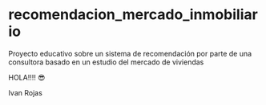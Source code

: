 # recomendacion_mercado_inmobiliario
Proyecto educativo sobre un sistema de recomendación por parte de una consultora basado en un estudio del mercado de viviendas

HOLA!!!! 😎

Ivan Rojas